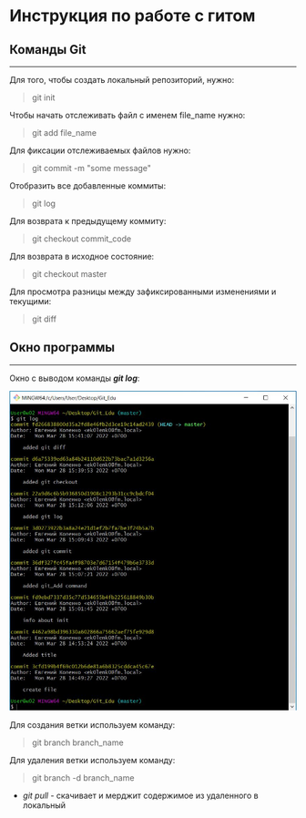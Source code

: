 # Инструкция по работе с гитом 

## Команды Git 
---

Для того, чтобы создать локальный репозиторий, нужно:
> git init

Чтобы начать отслеживать файл с именем file_name нужно:
> git add file_name

Для фиксации отслеживаемых файлов нужно:
> git commit -m "some message"

Отобразить все добавленные коммиты:
> git log

Для возврата к предыдущему коммиту:
> git checkout commit_code

Для возврата в исходное состояние:
> git checkout master

Для просмотра разницы между зафиксированными изменениями и текущими:
> git diff

## Окно программы 
---

Окно с выводом команды ***git log***:

![Screenshot must be here!](./git_window.JPG)

Для создания ветки используем команду:
> git branch branch_name

Для удаления ветки используем команду:
> git branch -d branch_name


* *git pull* - скачивает и мерджит содержимое из удаленного в локальный 